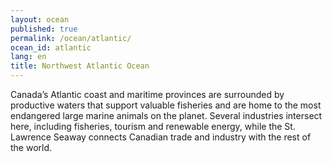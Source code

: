 ```yaml
---
layout: ocean
published: true
permalink: /ocean/atlantic/
ocean_id: atlantic
lang: en
title: Northwest Atlantic Ocean
---
```


Canada’s Atlantic coast and maritime provinces are surrounded by productive waters that support valuable fisheries and are home to the most endangered large marine animals on the planet. Several industries intersect here, including fisheries, tourism and renewable energy, while the St. Lawrence Seaway connects Canadian trade and industry with the rest of the world. 
